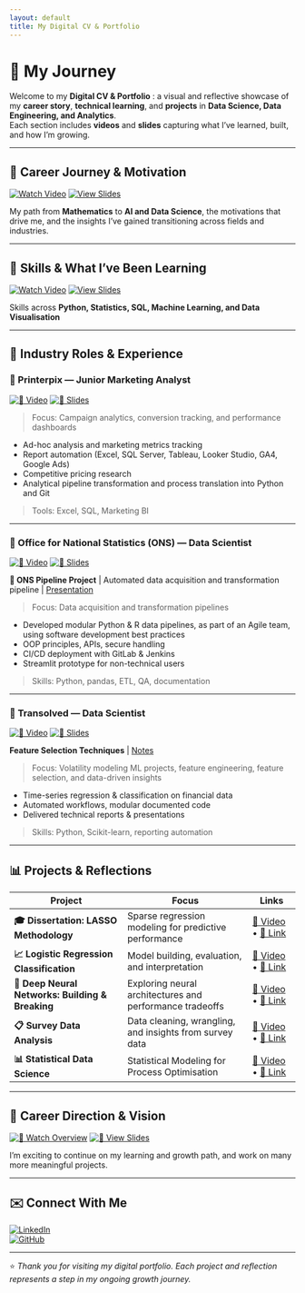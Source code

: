 ```yaml
---
layout: default
title: My Digital CV & Portfolio
---
```


# 🌟 My Journey 

Welcome to my **Digital CV & Portfolio** : a visual and reflective showcase of my **career story**, **technical learning**, and **projects** in **Data Science, Data Engineering, and Analytics**.  
Each section includes **videos** and **slides** capturing what I’ve learned, built, and how I’m growing.

---

## 🎯 Career Journey & Motivation

[![Watch Video](https://img.shields.io/badge/🎥%20Watch%20Video-red?style=for-the-badge)](https://drive.google.com/file/d/1a40kLPecXDvecsm_ZgvrShjM_wqB4EjQ/view?usp=drive_link)
[![View Slides](https://img.shields.io/badge/📑%20View%20Slides-blue?style=for-the-badge)](https://github.com/stuti222/Stuti/blob/main/Folder/Career_Journey.pdf)

My path from **Mathematics** to **AI and Data Science**, the motivations that drive me, and the insights I’ve gained transitioning across fields and industries.
<br>

---

## 🧠 Skills & What I’ve Been Learning

[![Watch Video](https://img.shields.io/badge/🎥%20Watch%20Video-red?style=for-the-badge)](https://drive.google.com/file/d/1nqSX9fJsA0Jvuv382HsyV7T5w3SnKlxN/view?usp=drive_link)
[![View Slides](https://img.shields.io/badge/📑%20View%20Slides-blue?style=for-the-badge)](https://github.com/stuti222/Stuti/blob/main/Folder/Skills_and_What_I_ve_Been_Learning.pdf)

Skills across **Python, Statistics, SQL, Machine Learning, and Data Visualisation**

---

## 💼 Industry Roles & Experience

### 🔹 Printerpix — Junior Marketing Analyst  
[![🎥 Video](https://img.shields.io/badge/🎥%20Video-red?style=flat-square)](https://drive.google.com/file/d/1Mj4PogFCR3DeG5dRLLPgYdaMZe77sbWp/view?usp=drive_link)
[![📑 Slides](https://img.shields.io/badge/📑%20Slides-blue?style=flat-square)](https://github.com/stuti222/Stuti/blob/main/Folder/Printerpix_experience_presentation.pdf)

> Focus: Campaign analytics, conversion tracking, and performance dashboards
- Ad-hoc analysis and marketing metrics tracking 
- Report automation (Excel, SQL Server, Tableau, Looker Studio, GA4, Google Ads)
- Competitive pricing research 
- Analytical pipeline transformation and process translation into Python and Git
> Tools: Excel, SQL, Marketing BI  

---

### 🔹 Office for National Statistics (ONS) — Data Scientist  
[![🎥 Video](https://img.shields.io/badge/🎥%20Video-red?style=flat-square)](https://drive.google.com/file/d/1rz1_XHS1w9sO4vJkfieWFoE9pIv22sMO/view?usp=drive_link)
[![📑 Slides](https://img.shields.io/badge/📑%20Slides-blue?style=flat-square)](https://github.com/stuti222/Stuti/blob/main/Folder/ONS_experience_presentation.pdf)

**🔄 ONS Pipeline Project** | Automated data acquisition and transformation pipeline | [Presentation](https://github.com/stuti222/Stuti/blob/main/Folder/data_acquisition_and_transformation_project_presentation.pdf) 

> Focus: Data acquisition and transformation pipelines
- Developed modular Python & R data pipelines, as part of an Agile team, using software development best practices
- OOP principles, APIs, secure handling
- CI/CD deployment with GitLab & Jenkins
- Streamlit prototype for non-technical users 
> Skills: Python, pandas, ETL, QA, documentation

---

### 🔹 Transolved — Data Scientist  
[![🎥 Video](https://img.shields.io/badge/🎥%20Video-red?style=flat-square)](https://drive.google.com/file/d/1S2mIfs9CpGD1EccAMWR9xnSi6aDRPkaw/view?usp=drive_link)
[![📑 Slides](https://img.shields.io/badge/📑%20Slides-blue?style=flat-square)](https://github.com/stuti222/Stuti/blob/main/Folder/Transolved_experience_presentation.pdf)

**Feature Selection Techniques** | [Notes](https://github.com/stuti222/Stuti/blob/main/Folder/Feature_selection.pdf) 

> Focus: Volatility modeling ML projects, feature engineering, feature selection, and data-driven insights 
- Time-series regression & classification on financial data
- Automated workflows, modular documented code
- Delivered technical reports & presentations
> Skills: Python, Scikit-learn, reporting automation  

---

## 📊 Projects & Reflections

| Project | Focus | Links |
|----------|--------|-------|
| **🎓 Dissertation: LASSO Methodology** | Sparse regression modeling for predictive performance | [🎥 Video](https://drive.google.com/file/d/15pXDPT-OKkASJvyl84aQyOyRBdpE2Y0o/view?usp=drive_link) • [📑 Link](https://github.com/stuti222/LASSO_methodology) |
| **📈 Logistic Regression Classification** | Model building, evaluation, and interpretation | [🎥 Video](#) • [📑 Link](https://github.com/stuti222/Classification_using_logistic_regression) |
| **🤖 Deep Neural Networks: Building & Breaking** | Exploring neural architectures and performance tradeoffs | [🎥 Video](#) • [📑 Link](https://github.com/stuti222/Classification_with_deep_neural_networks_and_breaking_the_deep_neural_networks) |
| **📋 Survey Data Analysis** | Data cleaning, wrangling, and insights from survey data | [🎥 Video](#) • [📑 Link](https://github.com/stuti222/Survey-Data-Analysis) |
| **📊 Statistical Data Science** | Statistical Modeling for Process Optimisation | [🎥 Video](#) • [📑 Link](https://github.com/stuti222/Statistical-Analysis-and-Optimisation) | 

---

## 🚀 Career Direction & Vision

[![🎥 Watch Overview](https://img.shields.io/badge/🎥%20Watch%20Overview-red?style=for-the-badge)](#)
[![📑 View Slides](https://img.shields.io/badge/📑%20View%20Slides-blue?style=for-the-badge)](https://github.com/stuti222/Stuti/blob/main/Folder/Career_Direction_and_Vision.pdf)

I’m exciting to continue on my learning and growth path, and work on many more meaningful projects.  

---

## ✉️ Connect With Me

[![LinkedIn](https://img.shields.io/badge/LinkedIn-Connect-blue?logo=linkedin&style=for-the-badge)](https://www.linkedin.com/in/stuti-m-57115a135/)  
[![GitHub](https://img.shields.io/badge/GitHub-View%20Profile-black?logo=github&style=for-the-badge)](https://github.com/stuti222)  

---

⭐ *Thank you for visiting my digital portfolio. Each project and reflection represents a step in my ongoing growth journey.*

